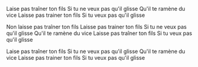Laise pas traîner ton fils
Si tu ne veux pas qu'il glisse
Qu'il te ramène du vice
Laisse pas trainer ton fils 
Si tu veux pas qu'il glisse

Non laisse pas traîner ton fils
Laisse pas trainer ton fils
Si tu ne veux pas qu'il glisse
Qu'il te ramène du vice
Laisse pas traîner ton fils
Si tu veux pas qu'il glisse

Laise pas traîner ton fils
Si tu ne veux pas qu'il glisse
Qu'il te ramène du vice
Laisse pas trainer ton fils
Si tu veux pas qu'il glisse


